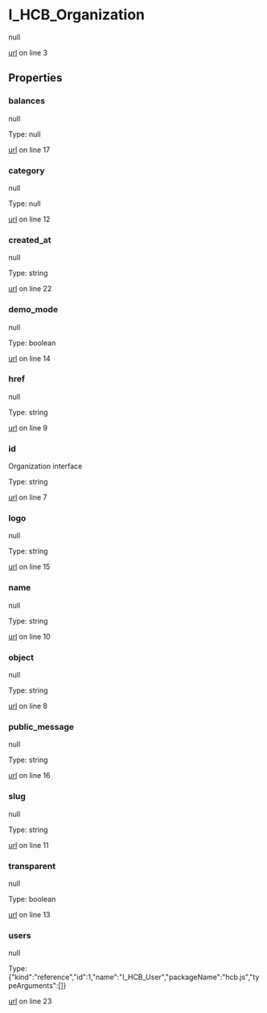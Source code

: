 # I_HCB_Organization

null 

[url](https://github.com/devramsean0/hcb.js/blob/2a9735d/src/api_schemas/organization.ts#L3) on line 3  

## Properties
### balances

null 

Type: null  

[url](https://github.com/devramsean0/hcb.js/blob/2a9735d/src/api_schemas/organization.ts#L17) on line 17  

### category

null 

Type: null  

[url](https://github.com/devramsean0/hcb.js/blob/2a9735d/src/api_schemas/organization.ts#L12) on line 12  

### created_at

null 

Type: string  

[url](https://github.com/devramsean0/hcb.js/blob/2a9735d/src/api_schemas/organization.ts#L22) on line 22  

### demo_mode

null 

Type: boolean  

[url](https://github.com/devramsean0/hcb.js/blob/2a9735d/src/api_schemas/organization.ts#L14) on line 14  

### href

null 

Type: string  

[url](https://github.com/devramsean0/hcb.js/blob/2a9735d/src/api_schemas/organization.ts#L9) on line 9  

### id

Organization interface 

Type: string  

[url](https://github.com/devramsean0/hcb.js/blob/2a9735d/src/api_schemas/organization.ts#L7) on line 7  

### logo

null 

Type: string  

[url](https://github.com/devramsean0/hcb.js/blob/2a9735d/src/api_schemas/organization.ts#L15) on line 15  

### name

null 

Type: string  

[url](https://github.com/devramsean0/hcb.js/blob/2a9735d/src/api_schemas/organization.ts#L10) on line 10  

### object

null 

Type: string  

[url](https://github.com/devramsean0/hcb.js/blob/2a9735d/src/api_schemas/organization.ts#L8) on line 8  

### public_message

null 

Type: string  

[url](https://github.com/devramsean0/hcb.js/blob/2a9735d/src/api_schemas/organization.ts#L16) on line 16  

### slug

null 

Type: string  

[url](https://github.com/devramsean0/hcb.js/blob/2a9735d/src/api_schemas/organization.ts#L11) on line 11  

### transparent

null 

Type: boolean  

[url](https://github.com/devramsean0/hcb.js/blob/2a9735d/src/api_schemas/organization.ts#L13) on line 13  

### users

null 

Type: {"kind":"reference","id":1,"name":"I_HCB_User","packageName":"hcb.js","typeArguments":[]}  

[url](https://github.com/devramsean0/hcb.js/blob/2a9735d/src/api_schemas/organization.ts#L23) on line 23  
